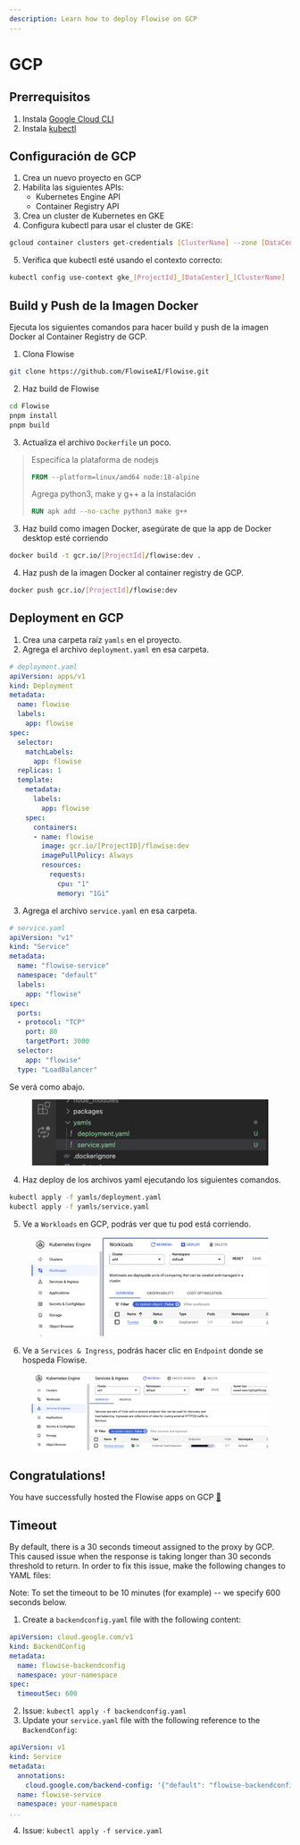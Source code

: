 ```yaml
---
description: Learn how to deploy Flowise on GCP
---
```


# GCP

## Prerrequisitos

1. Instala [Google Cloud CLI](https://cloud.google.com/sdk/docs/install)
2. Instala [kubectl](https://kubernetes.io/docs/tasks/tools/)

## Configuración de GCP

1. Crea un nuevo proyecto en GCP
2. Habilita las siguientes APIs:
   * Kubernetes Engine API
   * Container Registry API
3. Crea un cluster de Kubernetes en GKE
4. Configura kubectl para usar el cluster de GKE:

```bash
gcloud container clusters get-credentials [ClusterName] --zone [DataCenter] --project [ProjectId]
```

5. Verifica que kubectl esté usando el contexto correcto:

```bash
kubectl config use-context gke_[ProjectId]_[DataCenter]_[ClusterName]
```

## Build y Push de la Imagen Docker

Ejecuta los siguientes comandos para hacer build y push de la imagen Docker al Container Registry de GCP.

1. Clona Flowise

```bash
git clone https://github.com/FlowiseAI/Flowise.git
```

2. Haz build de Flowise

```bash
cd Flowise
pnpm install
pnpm build
```

3. Actualiza el archivo `Dockerfile` un poco.

> Especifica la plataforma de nodejs
>
> ```dockerfile
> FROM --platform=linux/amd64 node:18-alpine
> ```
>
> Agrega python3, make y g++ a la instalación
>
> ```dockerfile
> RUN apk add --no-cache python3 make g++
> ```

3. Haz build como imagen Docker, asegúrate de que la app de Docker desktop esté corriendo

```bash
docker build -t gcr.io/[ProjectId]/flowise:dev .
```

4. Haz push de la imagen Docker al container registry de GCP.

```bash
docker push gcr.io/[ProjectId]/flowise:dev
```

## Deployment en GCP

1. Crea una carpeta raíz `yamls` en el proyecto.
2. Agrega el archivo `deployment.yaml` en esa carpeta.

```yaml
# deployment.yaml
apiVersion: apps/v1
kind: Deployment
metadata:
  name: flowise
  labels:
    app: flowise
spec:
  selector:
    matchLabels:
      app: flowise
  replicas: 1
  template:
    metadata:
      labels:
        app: flowise
    spec:
      containers:
      - name: flowise
        image: gcr.io/[ProjectID]/flowise:dev
        imagePullPolicy: Always
        resources: 
          requests:
            cpu: "1"
            memory: "1Gi"
```

3. Agrega el archivo `service.yaml` en esa carpeta.

```yaml
# service.yaml
apiVersion: "v1"
kind: "Service"
metadata:
  name: "flowise-service"
  namespace: "default"
  labels:
    app: "flowise"
spec:
  ports:
  - protocol: "TCP"
    port: 80
    targetPort: 3000
  selector:
    app: "flowise"
  type: "LoadBalancer"
```

Se verá como abajo.

<figure><img src="../../../.gitbook/assets/gcp/3.png" alt=""><figcaption></figcaption></figure>

4. Haz deploy de los archivos yaml ejecutando los siguientes comandos.

```bash
kubectl apply -f yamls/deployment.yaml
kubectl apply -f yamls/service.yaml
```

5. Ve a `Workloads` en GCP, podrás ver que tu pod está corriendo.

<figure><img src="../../../.gitbook/assets/gcp/4.png" alt=""><figcaption></figcaption></figure>

6. Ve a `Services & Ingress`, podrás hacer clic en `Endpoint` donde se hospeda Flowise.

<figure><img src="../../../.gitbook/assets/gcp/5.png" alt=""><figcaption></figcaption></figure>

## Congratulations!

You have successfully hosted the Flowise apps on GCP [🥳](https://emojipedia.org/partying-face/)

## Timeout

By default, there is a 30 seconds timeout assigned to the proxy by GCP. This caused issue when the response is taking longer than 30 seconds threshold to return. In order to fix this issue, make the following changes to YAML files:

Note: To set the timeout to be 10 minutes (for example) -- we specify 600 seconds below.

1. Create a `backendconfig.yaml` file with the following content:

```yaml
apiVersion: cloud.google.com/v1
kind: BackendConfig
metadata:
  name: flowise-backendconfig
  namespace: your-namespace
spec:
  timeoutSec: 600
```

2. Issue: `kubectl apply -f backendconfig.yaml`
3. Update your `service.yaml` file with the following reference to the `BackendConfig`:

```yaml
apiVersion: v1
kind: Service
metadata:
  annotations:
    cloud.google.com/backend-config: '{"default": "flowise-backendconfig"}'
  name: flowise-service
  namespace: your-namespace
...
```

4. Issue: `kubectl apply -f service.yaml`

